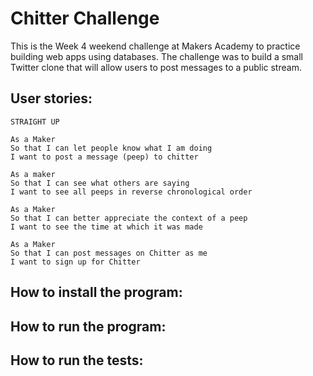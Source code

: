 Chitter Challenge
=================

This is the Week 4 weekend challenge at Makers Academy to practice building web apps using databases. The challenge was to build a small Twitter clone that will allow users to post messages to a public stream.

User stories:
-------

```
STRAIGHT UP

As a Maker
So that I can let people know what I am doing  
I want to post a message (peep) to chitter

As a maker
So that I can see what others are saying  
I want to see all peeps in reverse chronological order

As a Maker
So that I can better appreciate the context of a peep
I want to see the time at which it was made

As a Maker
So that I can post messages on Chitter as me
I want to sign up for Chitter

```

How to install the program:
------

How to run the program:
------

How to run the tests:
------
